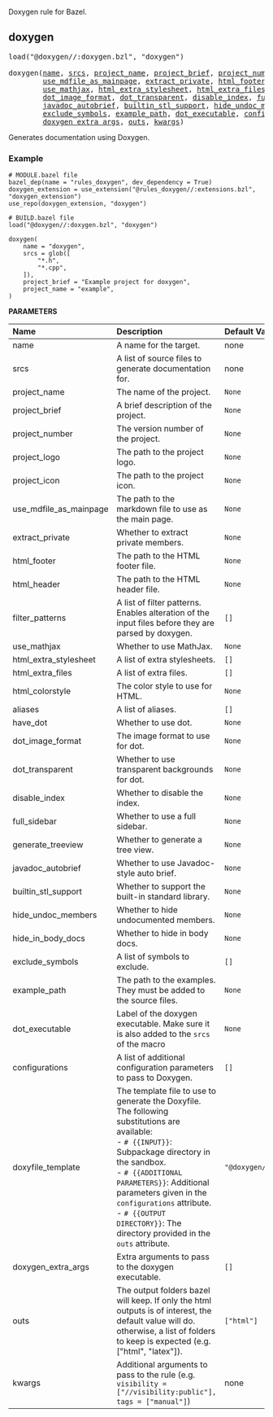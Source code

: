 <!-- Generated with Stardoc: http://skydoc.bazel.build -->

Doxygen rule for Bazel.

<a id="doxygen"></a>

## doxygen

<pre>
load("@doxygen//:doxygen.bzl", "doxygen")

doxygen(<a href="#doxygen-name">name</a>, <a href="#doxygen-srcs">srcs</a>, <a href="#doxygen-project_name">project_name</a>, <a href="#doxygen-project_brief">project_brief</a>, <a href="#doxygen-project_number">project_number</a>, <a href="#doxygen-project_logo">project_logo</a>, <a href="#doxygen-project_icon">project_icon</a>,
        <a href="#doxygen-use_mdfile_as_mainpage">use_mdfile_as_mainpage</a>, <a href="#doxygen-extract_private">extract_private</a>, <a href="#doxygen-html_footer">html_footer</a>, <a href="#doxygen-html_header">html_header</a>, <a href="#doxygen-filter_patterns">filter_patterns</a>,
        <a href="#doxygen-use_mathjax">use_mathjax</a>, <a href="#doxygen-html_extra_stylesheet">html_extra_stylesheet</a>, <a href="#doxygen-html_extra_files">html_extra_files</a>, <a href="#doxygen-html_colorstyle">html_colorstyle</a>, <a href="#doxygen-aliases">aliases</a>, <a href="#doxygen-have_dot">have_dot</a>,
        <a href="#doxygen-dot_image_format">dot_image_format</a>, <a href="#doxygen-dot_transparent">dot_transparent</a>, <a href="#doxygen-disable_index">disable_index</a>, <a href="#doxygen-full_sidebar">full_sidebar</a>, <a href="#doxygen-generate_treeview">generate_treeview</a>,
        <a href="#doxygen-javadoc_autobrief">javadoc_autobrief</a>, <a href="#doxygen-builtin_stl_support">builtin_stl_support</a>, <a href="#doxygen-hide_undoc_members">hide_undoc_members</a>, <a href="#doxygen-hide_in_body_docs">hide_in_body_docs</a>,
        <a href="#doxygen-exclude_symbols">exclude_symbols</a>, <a href="#doxygen-example_path">example_path</a>, <a href="#doxygen-dot_executable">dot_executable</a>, <a href="#doxygen-configurations">configurations</a>, <a href="#doxygen-doxyfile_template">doxyfile_template</a>,
        <a href="#doxygen-doxygen_extra_args">doxygen_extra_args</a>, <a href="#doxygen-outs">outs</a>, <a href="#doxygen-kwargs">kwargs</a>)
</pre>

Generates documentation using Doxygen.

### Example

```starlark
# MODULE.bazel file
bazel_dep(name = "rules_doxygen", dev_dependency = True)
doxygen_extension = use_extension("@rules_doxygen//:extensions.bzl", "doxygen_extension")
use_repo(doxygen_extension, "doxygen")
```

```starlark
# BUILD.bazel file
load("@doxygen//:doxygen.bzl", "doxygen")

doxygen(
    name = "doxygen",
    srcs = glob([
        "*.h",
        "*.cpp",
    ]),
    project_brief = "Example project for doxygen",
    project_name = "example",
)
```


**PARAMETERS**


| Name  | Description | Default Value |
| :------------- | :------------- | :------------- |
| <a id="doxygen-name"></a>name |  A name for the target.   |  none |
| <a id="doxygen-srcs"></a>srcs |  A list of source files to generate documentation for.   |  none |
| <a id="doxygen-project_name"></a>project_name |  The name of the project.   |  `None` |
| <a id="doxygen-project_brief"></a>project_brief |  A brief description of the project.   |  `None` |
| <a id="doxygen-project_number"></a>project_number |  The version number of the project.   |  `None` |
| <a id="doxygen-project_logo"></a>project_logo |  The path to the project logo.   |  `None` |
| <a id="doxygen-project_icon"></a>project_icon |  The path to the project icon.   |  `None` |
| <a id="doxygen-use_mdfile_as_mainpage"></a>use_mdfile_as_mainpage |  The path to the markdown file to use as the main page.   |  `None` |
| <a id="doxygen-extract_private"></a>extract_private |  Whether to extract private members.   |  `None` |
| <a id="doxygen-html_footer"></a>html_footer |  The path to the HTML footer file.   |  `None` |
| <a id="doxygen-html_header"></a>html_header |  The path to the HTML header file.   |  `None` |
| <a id="doxygen-filter_patterns"></a>filter_patterns |  A list of filter patterns. Enables alteration of the input files before they are parsed by doxygen.   |  `[]` |
| <a id="doxygen-use_mathjax"></a>use_mathjax |  Whether to use MathJax.   |  `None` |
| <a id="doxygen-html_extra_stylesheet"></a>html_extra_stylesheet |  A list of extra stylesheets.   |  `[]` |
| <a id="doxygen-html_extra_files"></a>html_extra_files |  A list of extra files.   |  `[]` |
| <a id="doxygen-html_colorstyle"></a>html_colorstyle |  The color style to use for HTML.   |  `None` |
| <a id="doxygen-aliases"></a>aliases |  A list of aliases.   |  `[]` |
| <a id="doxygen-have_dot"></a>have_dot |  Whether to use dot.   |  `None` |
| <a id="doxygen-dot_image_format"></a>dot_image_format |  The image format to use for dot.   |  `None` |
| <a id="doxygen-dot_transparent"></a>dot_transparent |  Whether to use transparent backgrounds for dot.   |  `None` |
| <a id="doxygen-disable_index"></a>disable_index |  Whether to disable the index.   |  `None` |
| <a id="doxygen-full_sidebar"></a>full_sidebar |  Whether to use a full sidebar.   |  `None` |
| <a id="doxygen-generate_treeview"></a>generate_treeview |  Whether to generate a tree view.   |  `None` |
| <a id="doxygen-javadoc_autobrief"></a>javadoc_autobrief |  Whether to use Javadoc-style auto brief.   |  `None` |
| <a id="doxygen-builtin_stl_support"></a>builtin_stl_support |  Whether to support the built-in standard library.   |  `None` |
| <a id="doxygen-hide_undoc_members"></a>hide_undoc_members |  Whether to hide undocumented members.   |  `None` |
| <a id="doxygen-hide_in_body_docs"></a>hide_in_body_docs |  Whether to hide in body docs.   |  `None` |
| <a id="doxygen-exclude_symbols"></a>exclude_symbols |  A list of symbols to exclude.   |  `[]` |
| <a id="doxygen-example_path"></a>example_path |  The path to the examples. They must be added to the source files.   |  `None` |
| <a id="doxygen-dot_executable"></a>dot_executable |  Label of the doxygen executable. Make sure it is also added to the `srcs` of the macro   |  `None` |
| <a id="doxygen-configurations"></a>configurations |  A list of additional configuration parameters to pass to Doxygen.   |  `[]` |
| <a id="doxygen-doxyfile_template"></a>doxyfile_template |  The template file to use to generate the Doxyfile. The following substitutions are available:<br> - `# {{INPUT}}`: Subpackage directory in the sandbox.<br> - `# {{ADDITIONAL PARAMETERS}}`: Additional parameters given in the `configurations` attribute.<br> - `# {{OUTPUT DIRECTORY}}`: The directory provided in the `outs` attribute.   |  `"@doxygen//:Doxyfile.template"` |
| <a id="doxygen-doxygen_extra_args"></a>doxygen_extra_args |  Extra arguments to pass to the doxygen executable.   |  `[]` |
| <a id="doxygen-outs"></a>outs |  The output folders bazel will keep. If only the html outputs is of interest, the default value will do. otherwise, a list of folders to keep is expected (e.g. ["html", "latex"]).   |  `["html"]` |
| <a id="doxygen-kwargs"></a>kwargs |  Additional arguments to pass to the rule (e.g. `visibility = ["//visibility:public"], tags = ["manual"]`)   |  none |


